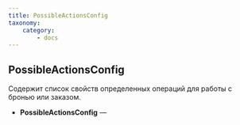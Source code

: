 ```yaml
---
title: PossibleActionsConfig
taxonomy:
    category:
        - docs
---
```


PossibleActionsConfig
---------------

Содержит список свойств определенных операций для работы с бронью или заказом. 

- **PossibleActionsConfig** — 